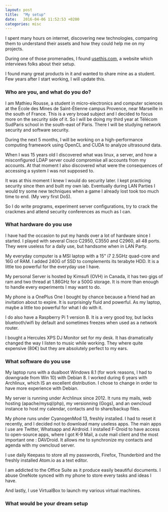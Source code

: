 ```yaml
---
layout: post
title:  "My setup"
date:   2016-04-06 11:52:53 +0200
categories: misc
---
```


I spent many hours on internet, discovering new technologies, comparing them to understand their assets and how they could help me on my projects.

During one of those promenades, I found [usethis.com](https://usesthis.com), a website which interviews folks about their setup.

I found many great products in it and wanted to share mine as a student. Few years after I start working, I will update this.

### Who are you, and what do you do?
I am Mathieu Rousse, a student in micro-electronics and computer sciences at the École des Mines de Saint-Étienne campus Provence, near Marseille in the south of France. This is a very broad subject and I decided to focus more on the security side of it. So I will be doing my third year at Télécom SudParis school in the south-east of Paris. There I will be studying network security and software security.

During the next 5 months, I will be working on a high-performance computing framework using OpenCL and CUDA to analyze ultrasound data.

When I was 15 years old I discovered what was linux, a server, and how a misconfigured LDAP server could compromise all accounts from my accounts. At that moment I also discovered what were the consequences of accessing a system I was not supposed to.

It was at this moment I knew I would do security later. I kept practicing security since then and built my own lab. Eventually during LAN Parties I would try some new techniques when a game I already lost took too much time to end. (My very first DoS).

So I do write programs, experiment server configurations, try to crack the crackmes and attend security conferences as much as I can.

### What hardware do you use

I have had the occasion to put my hands over a lot of hardware since I started. I played with several Cisco C2950, C3550 and C2960, all 48 ports. They were useless for a daily use, but handsome when in LAN Party.

My everyday computer is a MSI laptop with a 15" i7 2.5GHz quad-core and 16G of RAM. I added 240G of SSD to complements its terabyte HDD. It is a little too powerful for the everyday use I have.

My personal Server is hosted by Kimsufi (OVH) in Canada, it has two gigs of ram and two thread at 1.86GHz for a 500G storage. It is more than enough to handle every experiments I may want to do.

My phone is a OnePlus One I bought by chance because a friend had an invitation about to expire. It is surprisingly fluid and powerful. As my laptop, maybe a little too powerful for what I do with it.

I do also have a Raspberry Pi 1 version B. It is a very good toy, but lacks bluetooth/wifi by default and sometimes freezes when used as a network router.

I bought a Hercules XPS DJ Monitor set for my desk. It has dramatically changed the way I listen to music while working. They where quite expensive (80€) but they are absolutely perfect to my ears.

### What software do you use

My laptop runs with a dualboot Windows 8.1 (for work reasons, I had to downgrade from Win 10) with Debian 8. I worked during 6 years with Archlinux, which IS an excellent distribution. I chose to change in order to have more experience with Debian.

My server is running under Archlinux since 2012. It runs my mails, web hosting (apache/mysql/php), my versionning (Gogs), and an owncloud instance to host my calendar, contacts and to share/backup files.

My phone runs under CyanogenMod 13, freshly installed. I had to reset it recently, and I decided not to download many useless apps. The main apps I use are Twitter, Whatsapp and Airdroid.
I installed F-Droid to have access to open-source apps, where I got K-9 Mail, a cute mail client and the most important one : DAVDroid. It allows me to synchronize my contacts and agenda with my owncloud server.

I use daily Keepass to store all my passwords, Firefox, Thunderbird and the freshly installed Atom.io as a text editor.

I am addicted to the Office Suite as it produce easily beautiful documents. I abuse OneNote synced with my phone to store every tasks and ideas I have.

And lastly, I use VirtualBox to launch my various virtual machines.

### What would be your dream setup

